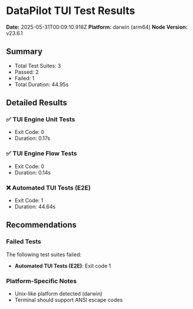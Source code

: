 # DataPilot TUI Test Results

**Date:** 2025-05-31T00:09:10.918Z
**Platform:** darwin (arm64)
**Node Version:** v23.6.1

## Summary

- Total Test Suites: 3
- Passed: 2
- Failed: 1
- Total Duration: 44.95s

## Detailed Results

### ✅ TUI Engine Unit Tests

- Exit Code: 0
- Duration: 0.17s

### ✅ TUI Engine Flow Tests

- Exit Code: 0
- Duration: 0.14s

### ❌ Automated TUI Tests (E2E)

- Exit Code: 1
- Duration: 44.64s

## Recommendations

### Failed Tests

The following test suites failed:

- **Automated TUI Tests (E2E)**: Exit code 1

### Platform-Specific Notes

- Unix-like platform detected (darwin)
- Terminal should support ANSI escape codes
